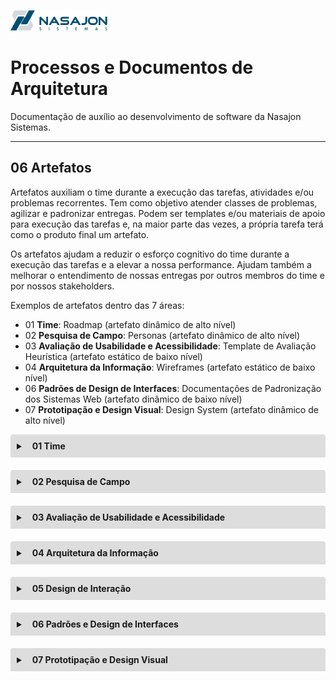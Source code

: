 ![Logo da Nasajon](../logoNasajon.png "Logo da Nasajon")
# Processos e Documentos de Arquitetura
Documentação de auxílio ao desenvolvimento de software da Nasajon Sistemas.

---

## 06 Artefatos
Artefatos auxiliam o time durante a execução das tarefas, atividades e/ou problemas recorrentes. Tem como objetivo atender classes de problemas, agilizar e padronizar entregas. Podem ser templates e/ou materiais de apoio para execução das tarefas e, na maior parte das vezes, a própria tarefa terá como o produto final um artefato.

Os artefatos ajudam a reduzir o esforço cognitivo do time durante a execução das tarefas e a elevar a nossa performance. Ajudam também a melhorar o entendimento de nossas entregas por outros membros do time e por nossos stakeholders.

Exemplos de artefatos dentro das 7 áreas:

- 01 **Time**: Roadmap (artefato dinâmico de alto nível)
- 02 **Pesquisa de Campo**: Personas (artefato dinâmico de alto nível)
- 03 **Avaliação de Usabilidade e Acessibilidade**: Template de Avaliação Heurística (artefato estático de baixo nível)
- 04 **Arquitetura da Informação**: Wireframes (artefato estático de baixo nível)
- 06 **Padrões de Design de Interfaces**: Documentações de Padronização dos Sistemas Web (artefato dinâmico de baixo nível)
- 07 **Prototipação e Design Visual**: Design System (artefato dinâmico de alto nível)

<details style="margin-bottom:20px;">
  <link rel="stylesheet" href="https://cdnjs.cloudflare.com/ajax/libs/font-awesome/5.15.3/css/all.min.css" integrity="sha512-iBBXm8fW90+nuLcSKlbmrPcLa0OT92xO1BIsZ+ywDWZCvqsWgccV3gFoRBv0z+8dLJgyAHIhR35VZc2oM/gI1w==" crossorigin="anonymous" referrerpolicy="no-referrer" />
  <summary style="
    background-color: #ddd;
    padding: 10px;
    font-weight: bold;
    border-radius: 4px 4px 0 0;
    cursor:pointer;"
    title="Clique aqui para visualizar os artefatos do Time">
    <i class="fas fa-users" style="color: #2879d0;margin-right:10px;"></i> 01 Time</summary>
  <div style="
    border: 1px solid #ddd;
    border-radius: 0 0 4px 4px;
    padding: 15px;">
    <p><b>Backlog no Trello</b></p>
    <p>Utilizado para viabilizar o nosso roadmap (linkar as tarefas criadas a cada uma das ideias de criação de artefatos).</p>
    <p>Veja nosso <a href="https://trello.com/b/OEbo1AKb/kanban" target="_blank">Backlog no Trello</a> é necessário ser convidado para visualizar.</p> 
    <hr>
    <p><b>Repositório e site de arquitetura de Design</b></p>
    <p>Utilizado para listar atividades relacionadas ao design. Seu acesso pode ser de dois modos:</p>
      <ol style="margin-left:20px;">
        <li><a href="https://github.com/Nasajon/Arquitetura/tree/master/Design" target="_blank">repositório de Arquitetura de Design</a> - que é a pasta onde tem o conteúdo relacionado à equipe de design;</li>
        <li><a href="https://nasajon.github.io/Arquitetura/" target="_blank">site Processos e Documentos de Arquitetura</a> - este mostra os mesmos conteúdos acima porém no formato de página, mas nesse há também outros assuntos pertencente a outras equipes, mas todas com o mesmo objetivo de ser um local de documentação de auxílio ao desenvolvimento de software da Nasajon.</li>
      </ol> 
    <hr>
    <p><b>Template personalizado para criar arquivos no Google Documentos</b></p>
    <p>Trata-se de um modelo personalizado criado a partir do Google Documentos para auxiliar em documentações. Saiba mais na página <a href="Template/googleDocumentos/">Template personalizado para criar arquivos no Google Documentos</a>.</p>    
    <hr>
    <p><b>Template de PR</b></p>
    <p>Para especificar e documentar tarefas relacionadas à equipe de design, checar se precisa realizar alguma melhoria, veja esse modelo de PR em <a href="https://github.com/Nasajon/Arquitetura/pull/56/commits/e079ca2e8ea16969da42c209d72184c943c604ae" target="_blank">Create template-PR_designer #56</a>.</p> 
    <hr>
    <p><b>Padrões para elaboração de documentações</b></p>
    <p>Será transcrito como uma página nesse site, até lá acesse <a href="https://docs.google.com/document/d/1SG369Vi4O3rwt9LK5uXvZKjzhzVMTOff2atJsqh2KJw/edit?usp=sharing" target="_blank">Padrões para elaboração de documentações</a>.</p> 
    <hr>
    <b>Artefatos futuros:</b>
    <ul>
      <li>Mapa de Stakeholders</li>
      <li>Mapa de habilidades</li>
      <li>Acompanhamento de Artefatos - semelhante ao <a href="https://docs.google.com/spreadsheets/d/1gk7MLzLXZYl6UM0NvgXuQad3iIogA35P4kTc4MVe6mM/edit?usp=sharing" target="_blank">Acompanhamento Design System</a></li>
    </ul>
  </div>
</details>

<details style="margin-bottom:20px;">
  <summary style="
    background-color: #ddd;
    padding: 10px;
    font-weight: bold;
    border-radius: 4px 4px 0 0;
    cursor:pointer;"
    title="Clique aqui para visualizar os artefatos da Pesquisa de Campo">
    <i class="fas fa-people-arrows" style="color: #2879d0;margin-right:10px;"></i> 02 Pesquisa de Campo</summary>
  <div style="
    border: 1px solid #ddd;
    border-radius: 0 0 4px 4px;
    padding: 15px;">
    <p>
      Criar as proto-personas de cada Sistema para nos auxiliar na priorização de nosso backlog e também para ajudar na imersão de nossas tarefas.
De acordo com a <a href="https://brasil.uxdesign.cc/a-diferen%C3%A7a-entre-personas-de-marketing-personas-de-design-e-proto-personas-3375ead5b725" target="_blank">UX Collective</a> <b>personas</b> e <b>proto-personas</b> são:
    </p> 
    <blockquote>
    No caso de UX, <b>Personas</b> ajudam o time a entender quem é o consumidor para o qual determinada experiência está sendo projetada. Também pode ajudar a documentar algumas de suas características demográficas, desejos, necessidades, preocupações e objetivos ao interagirem com o produto/serviço.
    </blockquote>
    <blockquote>
    As <b>Proto-Personas</b> são um tipo de persona criado simplesmente com as informações que a empresa já possui sobre os consumidores.
    </blockquote>
  </div>
</details>

<details style="margin-bottom:20px;">
  <summary style="
    background-color: #ddd;
    padding: 10px;
    font-weight: bold;
    border-radius: 4px 4px 0 0;
    cursor:pointer;"
    title="Clique aqui para visualizar os artefatos da Avaliação de Usabilidade e Acessibilidade">
    <i class="fas fa-universal-access" style="color: #2879d0;margin-right:10px;"></i> 03 Avaliação de Usabilidade e Acessibilidade</summary>
  <div style="
    border: 1px solid #ddd;
    border-radius: 0 0 4px 4px;
    padding: 15px;">
    <p><a href="https://docs.google.com/spreadsheets/d/1nyqC-jr0lR1nMxqPoeGCqlo97uGF7rS2kKRYKP7vW6Q/edit?usp=sharing" target="_blank">Template de Avaliação Heurística</a> (artefato estático de baixo nível), a ideia é a automação dele utilizando templates do google formulário para alimentar essa planilha e evoluir essa planilha para agilizar alguns processos para a avaliação heurística.
    </p> 
    <p>
    Que conforme a <a href="https://uxdesign.blog.br/avalia%C3%A7%C3%A3o-heur%C3%ADstica-na-an%C3%A1lise-de-interfaces-218c2dd46164" target="_blank">UXdesign</a>, a <b>avaliação heurística</b> se refere a um:
    </p>
    <blockquote>
    termo cunhado por Jakob Nielsen e Rolf Molich em 1990, como método de inspeção para encontrar determinados tipos de problemas em uma interface do usuário.
    </blockquote>
    <blockquote>
    (...) para realizar uma boa <b>avaliação heurística</b>, é necessário um pequeno grupo de avaliadores com experiências sólidas em usabilidade, para examinar a interface e avaliar a sua conformidade com a lista de princípios de usabilidade escolhida previamente (as heurísticas).
    </blockquote>
  </div>
</details>

<details style="margin-bottom:20px;">
  <summary style="
    background-color: #ddd;
    padding: 10px;
    font-weight: bold;
    border-radius: 4px 4px 0 0;
    cursor:pointer;"
    title="Clique aqui para visualizar os artefatos da Arquitetura da Informação">
    <i class="fas fa-sitemap" style="color: #2879d0;margin-right:10px;"></i> 04 Arquitetura da Informação</summary>
  <div style="
    border: 1px solid #ddd;
    border-radius: 0 0 4px 4px;
    padding: 15px;">
    <p>
    Criar tabela (Google Sheets) com os menus dos sistemas para que possa ser sincronizado com os nossos protótipos no Figma.
    </p> 
  </div>
</details>

<details style="margin-bottom:20px;">
  <summary style="
    background-color: #ddd;
    padding: 10px;
    font-weight: bold;
    border-radius: 4px 4px 0 0;
    cursor:pointer;"
    title="Clique aqui para visualizar os artefatos do Design de Interação">
    <i class="far fa-hand-point-up" style="color: #2879d0;margin-right:10px;"></i> 05 Design de Interação</summary>
  <div style="
    border: 1px solid #ddd;
    border-radius: 0 0 4px 4px;
    padding: 15px;">
    <p><b>Documentações de Padronização dos Sistemas Web</b></p>
    <p><i>Mensagens de Feedback</i></p>
    <p>Será transcrito como uma página nesse site, até lá acesse o documento <a href="https://docs.google.com/document/d/1xduQWEpeytvVIf_UogBTp11GMNWAexOQj9N3ziVAAOk/edit?usp=sharing" target="_blank">Mensagens de Feedback</a>.</p> 
    <hr>
    <p><i>Modais de Confirmação</i></p>
    <p>Será transcrito como uma página nesse site, até lá acesse o documento <a href="https://docs.google.com/document/d/1G4WNmMD6UYjwiI4AhBPMzJWE6XEd8k6YqIJuqrQHgIc/edit?usp=sharing" target="_blank">Modais de Confirmação</a>.</p> 
    <hr>
    <p><i>Títulos, subtítulos, textos descritivos e nomenclaturas CRUD</i></p>
    <p>Será transcrito como uma página nesse site, até lá acesse o documento <a href="https://docs.google.com/document/d/1dBfufYRCpI4HPdgBqyQzAHwDorIhXXtKvanzY6TMXlI/edit?usp=sharing" target="_blank">Títulos, subtítulos, textos descritivos e nomenclaturas CRUD</a>.</p> 
    <hr>
    <p><i>Header e Menus</i></p>
    <p>Será transcrito como uma página nesse site, até lá acesse o documento <a href="https://docs.google.com/document/d/1VAF0CPGotzF2t8Jl6v3xIo6w8ZL6X8oz3253STs8_eE/edit?usp=sharing" target="_blank">Header e Menus</a>.</p> 
  </div>
</details>

<details style="margin-bottom:20px;">
  <summary style="
    background-color: #ddd;
    padding: 10px;
    font-weight: bold;
    border-radius: 4px 4px 0 0;
    cursor:pointer;"
    title="Clique aqui para visualizar os artefatos dos Padrões e Design de Interfaces">
    <i class="fas fa-window-restore" style="color: #2879d0;margin-right:10px;"></i> 06 Padrões e Design de Interfaces</summary>
  <div style="
    border: 1px solid #ddd;
    border-radius: 0 0 4px 4px;
    padding: 15px;">
    <p>
    Criar template para as Apresentações de Funcionalidades dos Sistemas Web.
    </p> 
  </div>
</details>

<details style="margin-bottom:20px;">
  <summary style="
    background-color: #ddd;
    padding: 10px;
    font-weight: bold;
    border-radius: 4px 4px 0 0;
    cursor:pointer;"
    title="Clique aqui para visualizar os artefatos de Prototipação e Design Visual">
    <i class="fab fa-figma" style="color: #2879d0;margin-right:10px;"></i> 07 Prototipação e Design Visual</summary>
  <div style="
    border: 1px solid #ddd;
    border-radius: 0 0 4px 4px;
    padding: 15px;">
    <p><b>Acompanhamento Design System</b></p>
    <p>Se encontra em formato de google planilha para automatizar alguns processos, acesse em <a href="https://docs.google.com/spreadsheets/d/1gk7MLzLXZYl6UM0NvgXuQad3iIogA35P4kTc4MVe6mM/edit?usp=sharing" target="_blank">Acompanhamento Design System</a>. (artefato dinâmico de alto nível)</p> 
    <hr>
    <p><b>Design System</b></p>
    <p>Pode-se acessar em dois formatos:</p> 
    <ol style="margin-left:20px;">
      <li><a href="https://www.figma.com/proto/Iz5rlCqV5gV8JOCKLtk23J/Design-System-2.0?page-id=1439%3A19978&node-id=1102%3A0&viewport=45%2C120%2C0.11756104975938797&scaling=scale-down" target="_blank">Figma</a> - o design em seu formato de protótipo;</li>
      <li><a href="http://ui.nasajon.com.br.s3-website-us-west-2.amazonaws.com/#!/instalacao" target="_blank">Nasajon-UI</a> - o design em seu formato finalizado para uso.</li>
    </ol>
    <hr>
    <p><b>Template para especificação de componentes</b></p>
    <p>Atualmente há em três formatos:</p>
    <ol style="margin-left:20px;">
      <li>Google documentos - que pode ser acessado da mesma forma que o <a href="Template/googleDocumentos/">Template personalizado para criar arquivos no Google Documentos</a>, sendo neste acessar a opção de Template para especificação de componentes.</li>
      <li><a href="https://docs.google.com/document/d/1qxP1HDRNkqKi0aAND0O9oHobMmuR4S4k-0LyEF9FH4c/edit?usp=sharing" target="_blank">Formato markdown</a> - a ideia é dele virar um md automatizado quando o Nasajon-UI for reestruturado, até lá a cópia do código em .md é acessado por esse formato markdown.</li>
      <li><a href="https://github.com/Nasajon/Arquitetura/pull/57" target="_blank">Formato PR no gitHub</a> - nesse a ideia é de visualizar ele na prática, sendo esse o formato que será consolidado, o formato 2 é uma parte deste mas ainda preso em um doc para demonstração do que será utilizado, e esse é de fato a ideia consumada.</li>
    </ol> 
    <hr>
    <p><b>Listagem de protótipos</b></p>
    <p><u>Skeleton Screens</u></p>
    <p>É uma “tela de esqueleto”, uma interface de usuário com espaço reservado que se parece com um wireframe da página de carregamento, sem conteúdo, que é animada por um clarão de luz se movendo através dela e ao final da transição é os dados são carregados na página. Veja mais informações na página <a href="Skeleton%20Screens">Skeleton Screens</a>.</p> 
    <hr>
    <b>Artefatos futuros:</b>
    <ul>
      <li><a href="https://storybook.js.org/" target="_blank">Storybook</a> - é uma ferramenta de código aberto para a construção de componentes de interface do usuário e páginas de forma isolada. Ele agiliza o desenvolvimento, teste e documentação da IU.</li>
      <li><a href="https://uxplanet.org/marie-kondoing-for-ux-designers-organizing-my-figma-files-d1e4be32dd67" target="_blank">Capa protótipo Figma</a> - Template de arquivo do Figma com capa e informações envolvidas na tarefa (fluxos das tarefas dos usuários, stakeholders envolvidos, versões do protótipo, etc...) (artefato dinâmico de alto nível).</li>
      <li>Template de arquivo do Figma contendo todos os modelos de visualização das páginas do sistema.</li>
    </ul>
  </div>
</details>

